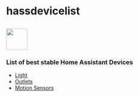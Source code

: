# hassdevicelist
## <img src="https://user-images.githubusercontent.com/30338980/182615356-dc7939d6-634e-4f91-b0ba-ee5533332212.png" width="57" /> 
### List of best stable Home Assistant Devices
- [Light](https://github.com/hxcde/hassdevicelist/tree/main/Light)
- [Outlets](https://github.com/hxcde/hassdevicelist/tree/main/Outlet)
- [Motion Sensors](https://github.com/hxcde/hassdevicelist/tree/main/Motion%20Sensor)
